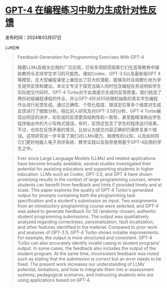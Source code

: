 # [GPT-4 在编程练习中助力生成针对性反馈](https://arxiv.org/abs/2403.04449)

发布时间：2024年03月07日

`LLM应用`

> Feedback-Generation for Programming Exercises With GPT-4

> 随着LLMs及相关应用的广泛应用，已有多项研究探索它们在高等教育中辅助教师与支持学生学习的可能性。诸如Codex、GPT-3.5以及最新版GPT 4等模型，在大型编程课堂上展现出了巨大的潜能，能够及时且规模化地为学生提供反馈和建议。本论文专注于探究当输入同时包含编程任务说明和学生实际提交代码时，GPT-4 Turbo对于此类提示生成的反馈质量。我们挑选了两份初级编程课程的作业，并让GPT-4针对55份随机抽取的真实学生编程作业进行反馈生成。通过正确性、个性化程度、错误定位等多个维度对生成反馈进行了细致分析。相比前人研究及对GPT-3.5的分析，GPT-4 Turbo展现出明显的进步，如生成的反馈更具结构性和一致性，甚至能精准揪出学生程序输出中的大小写格式错误。有时，反馈还包含了学生的程序运行结果。不过，也存在反馈矛盾的情况，比如认为提交内容正确却仍需修复某个错误。这项研究进一步丰富了我们对LLMs潜力、局限性的认知，以及如何将它们更好地融入电子测评系统、教学实践以及指导使用基于GPT-4应用的学生之中。

> Ever since Large Language Models (LLMs) and related applications have become broadly available, several studies investigated their potential for assisting educators and supporting students in higher education. LLMs such as Codex, GPT-3.5, and GPT 4 have shown promising results in the context of large programming courses, where students can benefit from feedback and hints if provided timely and at scale. This paper explores the quality of GPT-4 Turbo's generated output for prompts containing both the programming task specification and a student's submission as input. Two assignments from an introductory programming course were selected, and GPT-4 was asked to generate feedback for 55 randomly chosen, authentic student programming submissions. The output was qualitatively analyzed regarding correctness, personalization, fault localization, and other features identified in the material. Compared to prior work and analyses of GPT-3.5, GPT-4 Turbo shows notable improvements. For example, the output is more structured and consistent. GPT-4 Turbo can also accurately identify invalid casing in student programs' output. In some cases, the feedback also includes the output of the student program. At the same time, inconsistent feedback was noted such as stating that the submission is correct but an error needs to be fixed. The present work increases our understanding of LLMs' potential, limitations, and how to integrate them into e-assessment systems, pedagogical scenarios, and instructing students who are using applications based on GPT-4.
